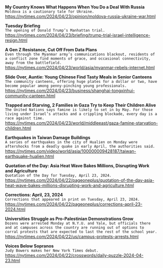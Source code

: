 **My Country Knows What Happens When You Do a Deal With Russia**\
`Moldova is a cautionary tale for Ukraine.`\
https://nytimes.com/2024/04/23/opinion/moldova-russia-ukraine-war.html

**Tuesday Briefing**\
`The opening of Donald Trump’s Manhattan trial.`\
https://nytimes.com/2024/04/23/briefing/trump-trial-israel-intelligence-resign.html

**A Gen Z Resistance, Cut Off From Data Plans**\
`Even through the Myanmar army’s communications blackout, residents of a conflict zone find moments of grace, and occasional connectivity, away from the battlefield.`\
https://nytimes.com/2024/04/23/world/asia/myanmar-rebels-internet.html

**Slide Over, Auntie: Young Chinese Find Tasty Meals in Senior Canteens**\
`The community canteens, offering huge plates for a dollar or two, have become popular among penny-pinching young professionals.`\
https://nytimes.com/2024/04/23/business/shanghai-tongxinhui-community-canteen.html

**Trapped and Starving, 2 Families in Gaza Try to Keep Their Children Alive**\
`The United Nations says famine is likely to set in by May. For those living under Israel’s attacks and a crippling blockade, every day is a race against time.`\
https://nytimes.com/2024/04/23/world/middleeast/gaza-famine-starvation-children.html

**Earthquakes in Taiwan Damage Buildings**\
`A series of earthquakes in the city of Hualien on Monday were aftershocks from a deadly quake in early April, the authorities said.`\
https://nytimes.com/video/world/asia/100000009428187/taiwan-earthquake-hualien.html

**Quotation of the Day: Asia Heat Wave Bakes Millions, Disrupting Work and Agriculture**\
`Quotation of the Day for Tuesday, April 23, 2024.`\
https://nytimes.com/2024/04/22/pageoneplus/quotation-of-the-day-asia-heat-wave-bakes-millions-disrupting-work-and-agriculture.html

**Corrections: April, 23, 2024**\
`Corrections that appeared in print on Tuesday, April 23, 2024.`\
https://nytimes.com/2024/04/22/pageoneplus/corrections-april-23-2024.html

**Universities Struggle as Pro-Palestinian Demonstrations Grow**\
`Dozens were arrested Monday at N.Y.U. and Yale, but officials there and at campuses across the country are running out of options to corral protests that are expected to last the rest of the school year.`\
https://nytimes.com/2024/04/22/us/campus-protests-arrests.html

**Voices Below Sopranos**\
`Judy Bowers makes her New York Times debut.`\
https://nytimes.com/2024/04/22/crosswords/daily-puzzle-2024-04-23.html

